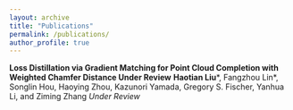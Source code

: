 ```yaml
---
layout: archive
title: "Publications"
permalink: /publications/
author_profile: true
---
```


**Loss Distillation via Gradient Matching for Point Cloud Completion with Weighted Chamfer Distance Under Review** **Haotian Liu***, Fangzhou Lin*, Songlin Hou, Haoying Zhou, Kazunori Yamada, Gregory S. Fischer, Yanhua Li, and Ziming Zhang *Under Review*

